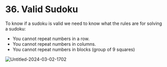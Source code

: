 # 36. Valid Sudoku 

To know if a sudoku is valid we need to know what the rules are for solving a sudoku:


- You cannot repeat numbers in a row.
- You cannot repeat numbers in columns.
- You cannot repeat numbers in blocks (group of 9 squares)
  

![Untitled-2024-03-02-1702](https://github.com/untalbry/LeetCodeJavaSolutions/assets/91161604/4fe3ab1c-bc1d-446f-92b7-9ee0713377f9)

